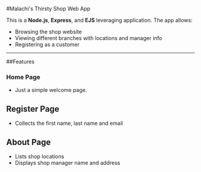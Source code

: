 #Malachi's Thirsty Shop Web App

This is a **Node.js**, **Express**, and **EJS** leveraging application. The app allows:
- Browsing the shop website
- Viewing different branches with locations and manager info
- Registering as a customer

---

##Features

### Home Page
- Just a simple welcome page.

## Register Page
- Collects the first name, last name and email

## About Page
- Lists shop locations
- Displays shop manager name and address
